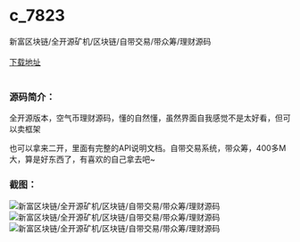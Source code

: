 # c_7823
新富区块链/全开源矿机/区块链/自带交易/带众筹/理财源码
<br/></br>
[下载地址](https://www.uuid2.com/7823.html "下载地址")
<br/></br>
<h3>源码简介：</h3>
<p>全开源版本，空气币理财源码，懂的自然懂，虽然界面自我感觉不是太好看，但可以卖框架<p>
<p>也可以拿来二开，里面有完整的API说明文档。自带交易系统，带众筹，400多M大，算是好东西了，有喜欢的自己拿去吧~<p>
<h3>截图：</h3>
<img src="https://www.uuid2.com/wp-content/uploads/img/pro/20220527/16536333842757.jpg" alt="新富区块链/全开源矿机/区块链/自带交易/带众筹/理财源码"><img src="https://www.uuid2.com/wp-content/uploads/img/pro/20220527/16536333863269.jpg" alt="新富区块链/全开源矿机/区块链/自带交易/带众筹/理财源码"><img src="https://www.uuid2.com/wp-content/uploads/img/pro/20220527/16536333867632.jpg" alt="新富区块链/全开源矿机/区块链/自带交易/带众筹/理财源码">
